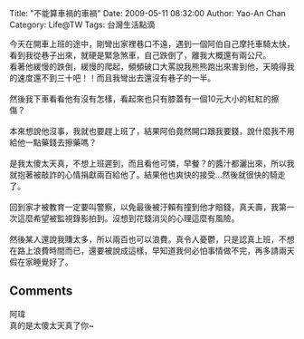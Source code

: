 Title: "不能算車禍的車禍"
Date: 2009-05-11 08:32:00
Author: Yao-An Chan
Category: Life@TW
Tags: 台灣生活點滴

<div class='post'>
今天在開車上班的途中，剛彎出家裡巷口不遠，遇到一個阿伯自己摩托車騎太快，看到我從巷子出來，就硬是緊急煞車，自己跌倒了，離我大概還有兩公尺。<br />看著他緩慢的跌倒，緩慢的爬起，頻頻破口大罵說我熊熊跑出來害到他，天曉得我的速度還不到三十吧！！而且我彎出去還沒有巷子的一半。<br /><br />然後我下車看看他有沒有怎樣，看起來也只有膝蓋有一個10元大小的紅紅的擦傷？<br /><br />本來想說他沒事，我就也要趕上班了，結果阿伯竟然開口跟我要錢，說什麼我不用給他一點藥錢去擦藥嗎？<br /><br />是我太傻太天真，不想上班遲到，而且看他可憐，早餐？的醬汁都灑出來，所以我就抱著被敲詐的心情捐獻兩百給他了。結果他也爽快的接受...然後就很快的騎走了。<br /><br />回到家才被教育一定要叫警察，以免最後被汙賴有撞到他才賠錢，真夭壽，我第一次這麼希望被監視錄影拍到。沒想到花錢消災的心理這麼有風險。<br /><br />然後某人還說我賺太多，所以兩百也可以浪費。真令人憂鬱，只是認真上班，不想在路上浪費時間而已，還要被說成這樣，早知道我何必怕事情做不完，再多請兩天假在家睡覺好了。</div>
<h2>Comments</h2>
<div class='comments'>
<div class='comment'>
<div class='author'>阿瑋</div>
<div class='content'>
真的是太傻太天真了你~</div>
</div>
</div>
